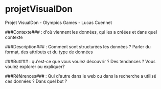 # projetVisualDon
Projet VisualDon - Olympics Games - Lucas Cuennet

###Contexte### : d'où viennent les données, qui les a créées et dans quel contexte

###Description### : Comment sont structurées les données ? Parler du format, des attributs et du type de données

###But### : qu'est-ce que vous voulez découvrir ? Des tendances ? Vous voulez explorer ou expliquer?

###Références### : Qui d'autre dans le web ou dans la recherche a utilisé ces données ? Dans quel but ?
